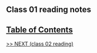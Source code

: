 ## Class 01 reading notes

## [Table of Contents](https://wondwosentsige.github.io/code-201-reading-notes)


























[>> NEXT (class 02 reading)](https://wondwosentsige.github.io/code-201-reading-notes/class-02)


